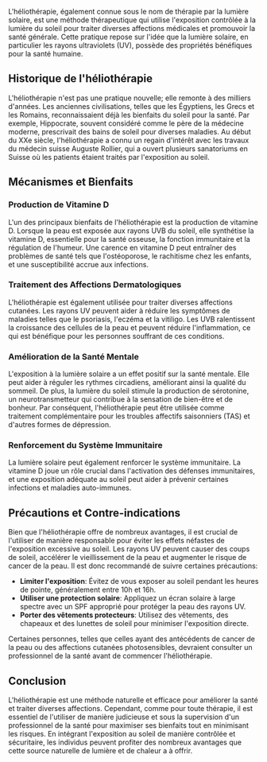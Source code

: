 L'héliothérapie, également connue sous le nom de thérapie par la lumière solaire, est une méthode thérapeutique qui utilise l'exposition contrôlée à la lumière du soleil pour traiter diverses affections médicales et promouvoir la santé générale. Cette pratique repose sur l'idée que la lumière solaire, en particulier les rayons ultraviolets (UV), possède des propriétés bénéfiques pour la santé humaine.

## Historique de l'héliothérapie

L'héliothérapie n'est pas une pratique nouvelle; elle remonte à des milliers d'années. Les anciennes civilisations, telles que les Égyptiens, les Grecs et les Romains, reconnaissaient déjà les bienfaits du soleil pour la santé. Par exemple, Hippocrate, souvent considéré comme le père de la médecine moderne, prescrivait des bains de soleil pour diverses maladies. Au début du XXe siècle, l'héliothérapie a connu un regain d'intérêt avec les travaux du médecin suisse Auguste Rollier, qui a ouvert plusieurs sanatoriums en Suisse où les patients étaient traités par l'exposition au soleil.

## Mécanismes et Bienfaits

### Production de Vitamine D

L'un des principaux bienfaits de l'héliothérapie est la production de vitamine D. Lorsque la peau est exposée aux rayons UVB du soleil, elle synthétise la vitamine D, essentielle pour la santé osseuse, la fonction immunitaire et la régulation de l'humeur. Une carence en vitamine D peut entraîner des problèmes de santé tels que l'ostéoporose, le rachitisme chez les enfants, et une susceptibilité accrue aux infections.

### Traitement des Affections Dermatologiques

L'héliothérapie est également utilisée pour traiter diverses affections cutanées. Les rayons UV peuvent aider à réduire les symptômes de maladies telles que le psoriasis, l'eczéma et la vitiligo. Les UVB ralentissent la croissance des cellules de la peau et peuvent réduire l'inflammation, ce qui est bénéfique pour les personnes souffrant de ces conditions.

### Amélioration de la Santé Mentale

L'exposition à la lumière solaire a un effet positif sur la santé mentale. Elle peut aider à réguler les rythmes circadiens, améliorant ainsi la qualité du sommeil. De plus, la lumière du soleil stimule la production de sérotonine, un neurotransmetteur qui contribue à la sensation de bien-être et de bonheur. Par conséquent, l'héliothérapie peut être utilisée comme traitement complémentaire pour les troubles affectifs saisonniers (TAS) et d'autres formes de dépression.

### Renforcement du Système Immunitaire

La lumière solaire peut également renforcer le système immunitaire. La vitamine D joue un rôle crucial dans l'activation des défenses immunitaires, et une exposition adéquate au soleil peut aider à prévenir certaines infections et maladies auto-immunes.

## Précautions et Contre-indications

Bien que l'héliothérapie offre de nombreux avantages, il est crucial de l'utiliser de manière responsable pour éviter les effets néfastes de l'exposition excessive au soleil. Les rayons UV peuvent causer des coups de soleil, accélérer le vieillissement de la peau et augmenter le risque de cancer de la peau. Il est donc recommandé de suivre certaines précautions:

- **Limiter l'exposition**: Évitez de vous exposer au soleil pendant les heures de pointe, généralement entre 10h et 16h.
- **Utiliser une protection solaire**: Appliquez un écran solaire à large spectre avec un SPF approprié pour protéger la peau des rayons UV.
- **Porter des vêtements protecteurs**: Utilisez des vêtements, des chapeaux et des lunettes de soleil pour minimiser l'exposition directe.

Certaines personnes, telles que celles ayant des antécédents de cancer de la peau ou des affections cutanées photosensibles, devraient consulter un professionnel de la santé avant de commencer l'héliothérapie.

## Conclusion

L'héliothérapie est une méthode naturelle et efficace pour améliorer la santé et traiter diverses affections. Cependant, comme pour toute thérapie, il est essentiel de l'utiliser de manière judicieuse et sous la supervision d'un professionnel de la santé pour maximiser ses bienfaits tout en minimisant les risques. En intégrant l'exposition au soleil de manière contrôlée et sécuritaire, les individus peuvent profiter des nombreux avantages que cette source naturelle de lumière et de chaleur a à offrir.